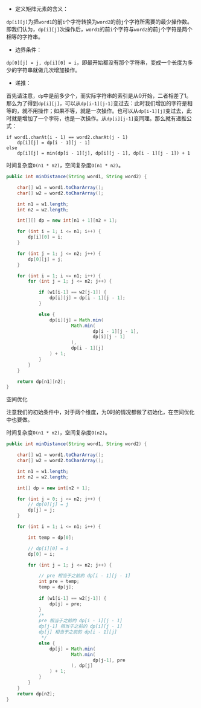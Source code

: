 * 定义矩阵元素的含义：

`dp[i][j]`为把`word1`的前`i`个字符转换为`word2`的前`j`个字符所需要的最少操作数。即我们认为，`dp[i][j]`次操作后，`word1`的前`i`个字符与`word2`的前`j`个字符是两个相等的字符串。
    
* 边界条件：

`dp[0][j] = j, dp[i][0] = i`，即最开始都没有那个字符串，变成一个长度为多少的字符串就做几次增加操作。
    
* 递推：

首先请注意，`dp`中是前多少个，而实际字符串的索引是从0开始，二者相差了1。
那么为了得到`dp[i][j]`，可以从`dp[i-1][j-1]`变过去：此时我们增加的字符是相等的，就不用操作；如果不等，就是一次操作。也可以从`dp[i-1][j]`变过去，此时就是增加了一个字符，也是一次操作。从`dp[i][j-1]`变同理。那么就有递推公式：
    
```
if word1.charAt(i - 1) == word2.charAt(j - 1)
    dp[i][j] = dp[i - 1][j - 1]
else
    dp[i][j] = min(dp[i - 1][j], dp[i][j - 1], dp[i - 1][j - 1]) + 1
```

时间复杂度`O(n1 * n2)`，空间复杂度`O(n1 * n2)`。

```java
public int minDistance(String word1, String word2) {

    char[] w1 = word1.toCharArray();
    char[] w2 = word2.toCharArray();

    int n1 = w1.length;
    int n2 = w2.length;

    int[][] dp = new int[n1 + 1][n2 + 1];

    for (int i = 1; i <= n1; i++) {
        dp[i][0] = i;
    }

    for (int j = 1; j <= n2; j++) {
        dp[0][j] = j;
    }

    for (int i = 1; i <= n1; i++) {
        for (int j = 1; j <= n2; j++) {

            if (w1[i-1] == w2[j-1]) {
                dp[i][j] = dp[i - 1][j - 1];
            }

            else {
                dp[i][j] = Math.min(
                        Math.min(
                                dp[i - 1][j - 1],
                                dp[i][j - 1]
                        ),
                        dp[i - 1][j]
                ) + 1;
            }
        }
    }

    return dp[n1][n2];
}
```

空间优化

注意我们的初始条件中，对于两个维度，为0时的情况都做了初始化，在空间优化中也要做。

时间复杂度`O(n1 * n2)`，空间复杂度`O(n2)`。

```java
public int minDistance(String word1, String word2) {

    char[] w1 = word1.toCharArray();
    char[] w2 = word2.toCharArray();

    int n1 = w1.length;
    int n2 = w2.length;

    int[] dp = new int[n2 + 1];

    for (int j = 0; j <= n2; j++) {
        // dp[0][j] = j
        dp[j] = j;
    }

    for (int i = 1; i <= n1; i++) {

        int temp = dp[0];

        // dp[i][0] = i
        dp[0] = i;

        for (int j = 1; j <= n2; j++) {

            // pre 相当于之前的 dp[i - 1][j - 1]
            int pre = temp;
            temp = dp[j];
            
            if (w1[i-1] == w2[j-1]) {
                dp[j] = pre;
            }
            /*
            pre 相当于之前的 dp[i - 1][j - 1]
            dp[j-1] 相当于之前的 dp[i][j - 1]
            dp[j] 相当于之前的 dp[i - 1][j]
             */
            else {
                dp[j] = Math.min(
                        Math.min(
                                dp[j-1], pre
                        ), dp[j]
                ) + 1;
            }
        }
    }
    return dp[n2];
}
```
